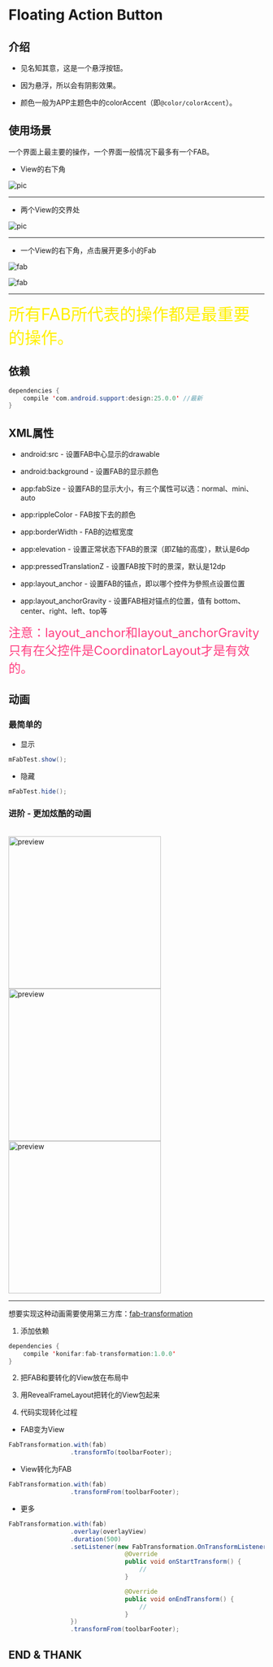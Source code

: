 # Floating Action Button

## 介绍

* 见名知其意，这是一个悬浮按钮。

* 因为悬浮，所以会有阴影效果。

* 颜色一般为APP主题色中的colorAccent（即```@color/colorAccent```）。

## 使用场景

  一个界面上最主要的操作，一个界面一般情况下最多有一个FAB。

  * View的右下角

  ![pic](http://prolificinteractive.com/blog/wp-content/uploads/2014/07/fab_example_mail1.png)

---
  * 两个View的交界处

  ![pic](https://divshot.com/assets/blog/polymer-material-design/fab-4e166006b5e6db98a93a936527efa426.jpg)

---
  * 一个View的右下角，点击展开更多小的Fab

  ![fab](http://materialdesignblog.com/wp-content/uploads/2015/02/1423852761292.png)

  ![fab](http://materialdesignblog.com/wp-content/uploads/2015/02/ezgif-264169158.gif)

---
<font  color="#fff000" size="6px">所有FAB所代表的操作都是最重要的操作。</font>

## 依赖

```java
dependencies {
    compile 'com.android.support:design:25.0.0' //最新
}
```

## XML属性

* android:src - 设置FAB中心显示的drawable

* android:background - 设置FAB的显示颜色

* app:fabSize - 设置FAB的显示大小，有三个属性可以选：normal、mini、auto

* app:rippleColor - FAB按下去的颜色

* app:borderWidth - FAB的边框宽度

* app:elevation - 设置正常状态下FAB的景深（即Z轴的高度），默认是6dp

* app:pressedTranslationZ - 设置FAB按下时的景深，默认是12dp

* app:layout_anchor - 设置FAB的锚点，即以哪个控件为參照点设置位置

* app:layout_anchorGravity - 设置FAB相对锚点的位置，值有 bottom、center、right、left、top等

<font color="#FF4081" size="5px">注意：layout_anchor和layout_anchorGravity只有在父控件是CoordinatorLayout才是有效的。</font>

## 动画

### 最简单的

* 显示

```java
mFabTest.show();
```

* 隐藏

```java
mFabTest.hide();
```

### 进阶 - 更加炫酷的动画
<br/>
<img src="http://llzz.me/2015/08/28/Android-Support-Design-Library-FAB/fab_toolbar.gif" height="300dp" alt="preview"/>
<img src="http://llzz.me/2015/08/28/Android-Support-Design-Library-FAB/fab_sheet.gif" height="300dp" alt="preview"/>
<img src="http://llzz.me/2015/08/28/Android-Support-Design-Library-FAB/fab_layout.gif" height="300dp" alt="preview"/>
<br/>

---

想要实现这种动画需要使用第三方库：[fab-transformation](https://github.com/konifar/fab-transformation)

1. 添加依赖
```java
dependencies {
    compile 'konifar:fab-transformation:1.0.0'
}
```

2. 把FAB和要转化的View放在布局中

3. 用RevealFrameLayout把转化的View包起来

4. 代码实现转化过程
  * FAB变为View
```java
FabTransformation.with(fab)
                 .transformTo(toolbarFooter);
```

  * View转化为FAB
```java
FabTransformation.with(fab)
                 .transformFrom(toolbarFooter);
```

  * 更多
```java
FabTransformation.with(fab)
                 .overlay(overlayView)
                 .duration(500)
                 .setListener(new FabTransformation.OnTransformListener() {
                                @Override
                                public void onStartTransform() {
                                    //
                                }

                                @Override
                                public void onEndTransform() {
                                    //
                                }
                 })
                 .transformFrom(toolbarFooter);
```

## END & THANK
